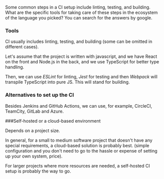 Some common steps in a CI setup include linting, testing, and building. What are the specific tools for taking care of these steps in the ecosystem of the language you picked? You can search for the answers by google.
### Tools
CI usually includes linting, testing, and building 
(some can be omitted in different cases).

Let's assume that the project is written with javascript,
and we have React on the front and Node.js in the back, and
we use TypeScript for better type handling.

Then, we can use _ESLint_ for linting, _Jest_ for testing and then
_Webpack_ will transpile TypeScript into pure JS.
This will stand for building.

### Alternatives to set up the CI

Besides Jenkins and GitHub Actions, we can use, for example,
CircleCI, TeamCity, GitLab and Azure. 


###Self-hosted or a cloud-based environment

Depends on a project size.

In general, for a small to medium software project that doesn't have any special requirements, a cloud-based solution is probably best.
(simple configuration and you don't need to go to the hassle or expense of setting up your own system, price).

For larger projects where more resources are needed, a self-hosted CI setup is probably the way to go.